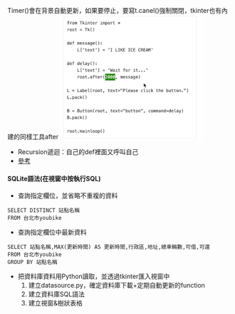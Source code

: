 Timer()會在背景自動更新，如果要停止，要寫t.canel()強制關閉，tkinter也有內建的同樣工具after
![Alt text](image.png)

- Recursion遞迴：自己的def裡面又呼叫自己
- [參考](https://medium.com/ccclub/ccclub-python-for-beginners-tutorial-11ed5d300d3d)

#### SQLite語法(在視窗中按執行SQL)
- 查詢指定欄位，並省略不重複的資料

```
SELECT DISTINCT 站點名稱
FROM 台北市youbike
```

- 查詢指定欄位中最新資料
```
SELECT 站點名稱,MAX(更新時間) AS 更新時間,行政區,地址,總車輛數,可借,可還 
FROM 台北市youbike
GROUP BY 站點名稱
```
- 把資料庫資料用Python讀取，並透過tkinter匯入視窗中
    1. 建立datasource.py，確定資料庫下載+定期自動更新的function
    2. 建立資料庫SQL語法
    3. 建立視窗&樹狀表格